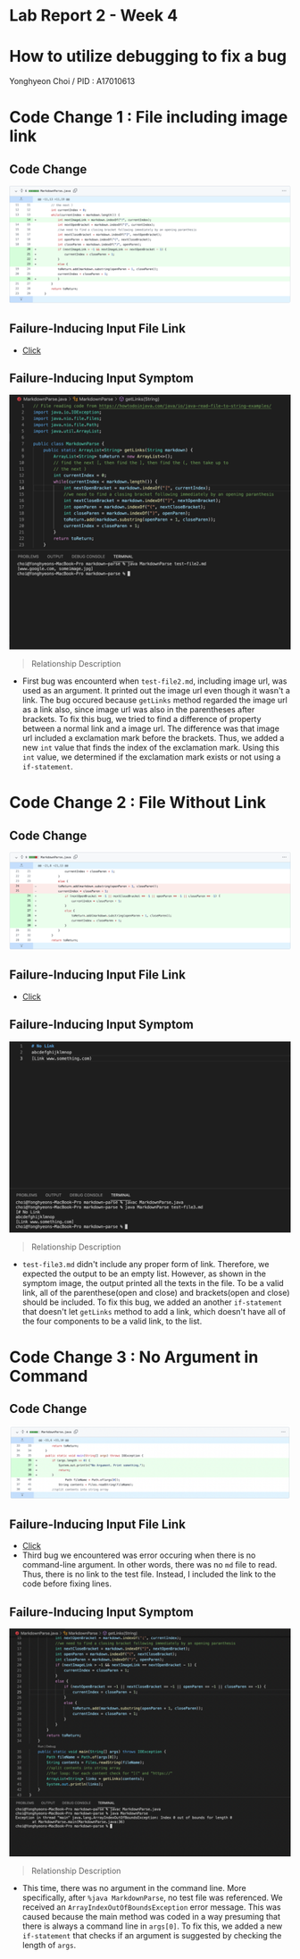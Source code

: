 # Lab Report 2 - Week 4

# How to utilize debugging to fix a bug 
Yonghyeon Choi / PID : A17010613







# Code Change 1 : File including image link

## Code Change 
![Image](Bug1Fixed.png)

## Failure-Inducing Input File Link
- [Click](https://github.com/choi8616/markdown-parse/blob/main/test-file2.md)

## Failure-Inducing Input Symptom
![Image](Bug1-ImageLink.png)

> Relationship Description

- First bug was encounterd when `test-file2.md`, including image url, was used as an argument. It printed out the image url even though it wasn't a link. The bug 
  occured because `getLinks` method regarded the image url as a link also, since image url was also in the parentheses after brackets. To fix this bug, we tried to
  find a difference of property between a normal link and a image url. The difference was that image url included a exclamation mark before the brackets.
  Thus, we added a new `int` value that finds the index of the exclamation mark. Using this `int` value, we determined if the exclamation mark exists or not using   a `if-statement`. 
  



# Code Change 2 : File Without Link

## Code Change 
![Image](Bug2Fixed.png)

## Failure-Inducing Input File Link
- [Click](https://github.com/choi8616/markdown-parse/blob/main/test-file3.md)

## Failure-Inducing Input Symptom
![Image](Bug2.png)

> Relationship Description

- `test-file3.md` didn't include any proper form of link. Therefore, we expected the output to be an empty list. However, as shown in the symptom image, the output   printed all the texts in the file. To be a valid link, all of the parenthese(open and close) and brackets(open and close) should be included. To fix this bug, we   added an another `if-statement` that doesn't let `getLinks` method to add a link, which doesn't have all of the four components to be a valid link, to the list.
  




# Code Change 3 : No Argument in Command

## Code Change
![Image](Bug3Fixed.png)

## Failure-Inducing Input File Link
- [Click](https://github.com/choi8616/markdown-parse/commit/d8d99b9d784319afff7d321e0fa8bb8331f6cb6d#)
- Third bug we encountered was error occuring when there is no command-line argument. In other words, there was no `md` file to read. Thus, there is no link to the 
  test file. Instead, I included the link to the code before fixing lines.

## Failure-Inducing Input Symptom
![Image](Bug3.png)

> Relationship Description 

- This time, there was no argument in the command line. More specifically, after `%java MarkdownParse`, no test file was referenced. We received an `ArrayIndexOutOfBoundsException` error message. This was caused because the main method was coded in a way presuming that there is always a command line in `args[0]`. To fix this, we added a new `if-statement` that checks if an argument is suggested by checking the length of `args`. 
